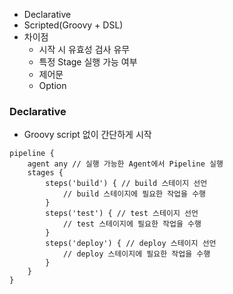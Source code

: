 - Declarative
- Scripted(Groovy + DSL)
- 차이점
  - 시작 시 유효성 검사 유무
  - 특정 Stage 실행 가능 여부
  - 제어문
  - Option

### Declarative
- Groovy script 없이 간단하게 시작
```
pipeline {
    agent any // 실행 가능한 Agent에서 Pipeline 실행
    stages {
        steps('build') { // build 스테이지 선언
            // build 스테이지에 필요한 작업을 수행
        }
        steps('test') { // test 스테이지 선언
            // test 스테이지에 필요한 작업을 수행
        }
        steps('deploy') { // deploy 스테이지 선언
            // deploy 스테이지에 필요한 작업을 수행
        }
    }
}
```
